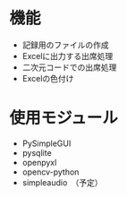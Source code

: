 # 機能
- 記録用のファイルの作成
- Excelに出力する出席処理
- 二次元コードでの出席処理
- Excelの色付け

# 使用モジュール
- PySimpleGUI
- pysqlite
- openpyxl
- opencv-python
- simpleaudio　（予定）
